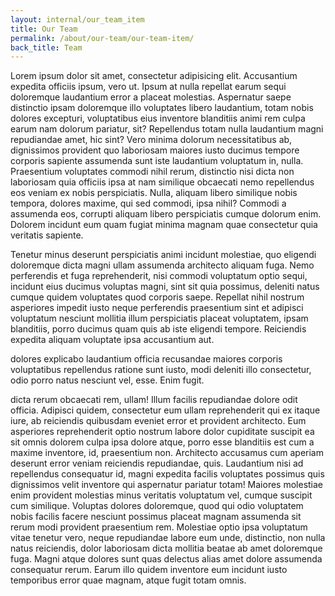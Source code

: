 ```yaml
---
layout: internal/our_team_item
title: Our Team
permalink: /about/our-team/our-team-item/
back_title: Team
---
```


<!--- This child document initializes the page in Jekyll. -->

Lorem ipsum dolor sit amet, consectetur adipisicing elit. Accusantium expedita officiis ipsum, vero ut. Ipsum at nulla repellat earum sequi doloremque laudantium error a placeat molestias. Aspernatur saepe distinctio ipsam doloremque illo voluptates libero laudantium, totam nobis dolores excepturi, voluptatibus eius inventore blanditiis animi rem culpa earum nam dolorum pariatur, sit? Repellendus totam nulla laudantium magni repudiandae amet, hic sint? Vero minima dolorum necessitatibus ab, dignissimos provident quo laboriosam maiores iusto ducimus tempore corporis sapiente assumenda sunt iste laudantium voluptatum in, nulla. Praesentium voluptates commodi nihil rerum, distinctio nisi dicta non laboriosam quia officiis ipsa at nam similique obcaecati nemo repellendus eos veniam ex nobis perspiciatis. Nulla, aliquam libero similique nobis tempora, dolores maxime, qui sed commodi, ipsa nihil? Commodi a assumenda eos, corrupti aliquam libero perspiciatis cumque dolorum enim. Dolorem incidunt eum quam fugiat minima magnam quae consectetur quia veritatis sapiente.

Tenetur minus deserunt perspiciatis animi incidunt molestiae, quo eligendi doloremque dicta magni ullam assumenda architecto aliquam fuga. Nemo perferendis et fuga reprehenderit, nisi commodi voluptatum optio sequi, incidunt eius ducimus voluptas magni, sint sit quia possimus, deleniti natus cumque quidem voluptates quod corporis saepe. Repellat nihil nostrum asperiores impedit iusto neque perferendis praesentium sint et adipisci voluptatum nesciunt mollitia illum perspiciatis placeat voluptatem, ipsam blanditiis, porro ducimus quam quis ab iste eligendi tempore. Reiciendis expedita aliquam voluptate ipsa accusantium aut.

dolores explicabo laudantium officia recusandae maiores corporis voluptatibus repellendus ratione sunt iusto, modi deleniti illo consectetur, odio porro natus nesciunt vel, esse. Enim fugit.

 dicta rerum obcaecati rem, ullam! Illum facilis repudiandae dolore odit officia. Adipisci quidem, consectetur eum ullam reprehenderit qui ex itaque iure, ab reiciendis quibusdam eveniet error et provident architecto. Eum asperiores reprehenderit optio nostrum labore dolor cupiditate suscipit ea sit omnis dolorem culpa ipsa dolore atque, porro esse blanditiis est cum a maxime inventore, id, praesentium non. Architecto accusamus cum aperiam deserunt error veniam reiciendis repudiandae, quis. Laudantium nisi ad repellendus consequatur id, magni expedita facilis voluptates possimus quis dignissimos velit inventore qui aspernatur pariatur totam! Maiores molestiae enim provident molestias minus veritatis voluptatum vel, cumque suscipit cum similique. Voluptas dolores doloremque, quod qui odio voluptatem nobis facilis facere nesciunt possimus placeat magnam assumenda sit rerum modi provident praesentium rem. Molestiae optio ipsa voluptatum vitae tenetur vero, neque repudiandae labore eum unde, distinctio, non nulla natus reiciendis, dolor laboriosam dicta mollitia beatae ab amet doloremque fuga. Magni atque dolores sunt quas delectus alias amet dolore assumenda consequatur rerum. Earum illo quidem inventore eum incidunt iusto temporibus error quae magnam, atque fugit totam omnis.